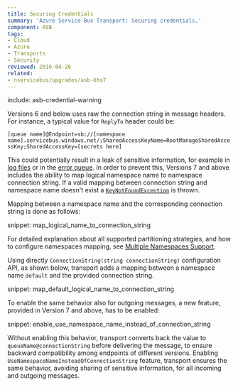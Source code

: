 ```yaml
---
title: Securing Credentials
summary: 'Azure Service Bus Transport: Securing credentials.'
component: ASB
tags:
- Cloud
- Azure
- Transports 
- Security
reviewed: 2016-04-26
related:
- nservicebus/upgrades/asb-6to7
---
```


include: asb-credential-warning

Versions 6 and below uses raw the connection string in message headers. For instance, a typical value for `ReplyTo` header could be:

`[queue name]@Endpoint=sb://[namespace name].servicebus.windows.net/;SharedAccessKeyName=RootManageSharedAccessKey;SharedAccessKey=[secrets here]`

This could potentially result in a leak of sensitive information, for example in [log files](/nservicebus/logging/) or in the [error queue](/nservicebus/errors/). In order to prevent this, Versions 7 and above includes the ability to map logical namespace name to namespace connection string. If a valid mapping between connection string and namespace name doesn't exist a [`KeyNotFoundException`](https://msdn.microsoft.com/en-us/library/system.collections.generic.keynotfoundexception.aspx) is thrown.

Mapping between a namespace name and the corresponding connection string is done as follows:

snippet: map_logical_name_to_connection_string

For detailed explanation about all supported partitioning strategies, and how to configure namespaces mapping, see [Multiple Namespaces Support](multiple-namespaces-support.md).
  
Using directly `ConnectionString(string connectionString)` configuration API, as shown below, transport adds a mapping between a namespace name `default` and the provided connection string.

snippet: map_default_logical_name_to_connection_string

To enable the same behavior also for outgoing messages, a new feature, provided in Version 7 and above, has to be enabled:

snippet: enable_use_namespace_name_instead_of_connection_string

Without enabling this behavior, transport converts back the value to `queueName@connectionString` before delivering the message, to ensure backward compatibility among endpoints of different versions. Enabling `UseNamespaceNameInsteadOfConnectionString` feature, transport ensures the same behavior, avoiding sharing of sensitive information, for all incoming and outgoing messages.